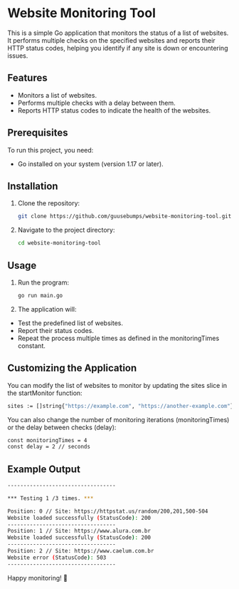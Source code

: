 # Website Monitoring Tool

This is a simple Go application that monitors the status of a list of websites. It performs multiple checks on the specified websites and reports their HTTP status codes, helping you identify if any site is down or encountering issues.

## Features

- Monitors a list of websites.
- Performs multiple checks with a delay between them.
- Reports HTTP status codes to indicate the health of the websites.

## Prerequisites

To run this project, you need:

- Go installed on your system (version 1.17 or later).

## Installation

1. Clone the repository:
   ```bash
   git clone https://github.com/guusebumps/website-monitoring-tool.git
   ```

2. Navigate to the project directory:
   ```bash
   cd website-monitoring-tool
   ```

## Usage

1. Run the program:
   ```bash
   go run main.go
   ```

2. The application will:
  * Test the predefined list of websites.
  * Report their status codes.
  * Repeat the process multiple times as defined in the monitoringTimes constant.

## Customizing the Application
You can modify the list of websites to monitor by updating the sites slice in the startMonitor function:
   ```bash
   sites := []string{"https://example.com", "https://another-example.com"}
   ```
You can also change the number of monitoring iterations (monitoringTimes) or the delay between checks (delay):
  ```bash
  const monitoringTimes = 4
  const delay = 2 // seconds
  ```

## Example Output

  ```bash
  ----------------------------------
  
  *** Testing 1 /3 times. ***
  
  Position: 0 // Site: https://httpstat.us/random/200,201,500-504
  Website loaded successfully (StatusCode): 200
  ----------------------------------
  Position: 1 // Site: https://www.alura.com.br
  Website loaded successfully (StatusCode): 200
  ----------------------------------
  Position: 2 // Site: https://www.caelum.com.br
  Website error (StatusCode): 503
  ----------------------------------
  ```

Happy monitoring! 🎉
